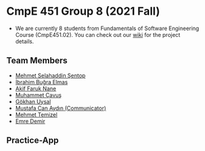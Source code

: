 # CmpE 451 Group 8 (2021 Fall)
- We are currently 8 students from Fundamentals of Software Engineering Course (CmpE451.02). You can check out our [wiki](https://github.com/bounswe/2021SpringGroup8/wiki) for the project details.

## Team Members
- [Mehmet Selahaddin Şentop](https://github.com/bounswe/2021SpringGroup8/wiki/Mehmet-Selahaddin-Şentop)
- [İbrahim Buğra Elmas](https://github.com/bounswe/2021SpringGroup8/wiki/%C4%B0brahim-Bu%C4%9Fra-Elmas)
- [Akif Faruk Nane](https://github.com/bounswe/2021SpringGroup8/wiki/Akif-Faruk-NANE)
- [Muhammet Çavuş](https://github.com/bounswe/2021SpringGroup8/wiki/Muhammet-%C3%87avu%C5%9F)
- [Gökhan Uysal](https://github.com/bounswe/2021SpringGroup8/wiki/G%C3%B6khan-UYSAL)
- [Mustafa Can Aydın (Communicator)](https://github.com/bounswe/2021SpringGroup8/wiki/Mustafa-Can-AYDIN)
- [Mehmet Temizel](https://github.com/bounswe/bounswe2020group7/wiki/Mehmet-TEM%C4%B0ZEL)
- [Emre Demir]()


## Practice-App


